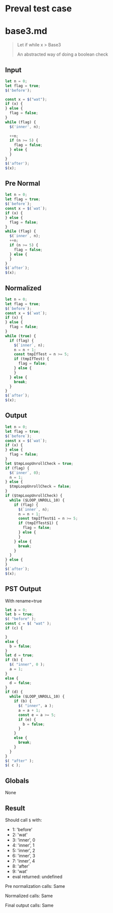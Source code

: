 # Preval test case

# base3.md

> Let if while x > Base3
>
> An abstracted way of doing a boolean check
> 
>

## Input

`````js filename=intro
let n = 0;
let flag = true;
$('before');

const x = $("wat");
if (x) {
} else {
  flag = false;
}
while (flag) {
  $('inner', n);
  
  ++n;
  if (n >= 5) {
    flag = false;
  } else {
  }
}
$('after');
$(x);
`````

## Pre Normal

`````js filename=intro
let n = 0;
let flag = true;
$(`before`);
const x = $(`wat`);
if (x) {
} else {
  flag = false;
}
while (flag) {
  $(`inner`, n);
  ++n;
  if (n >= 5) {
    flag = false;
  } else {
  }
}
$(`after`);
$(x);
`````

## Normalized

`````js filename=intro
let n = 0;
let flag = true;
$(`before`);
const x = $(`wat`);
if (x) {
} else {
  flag = false;
}
while (true) {
  if (flag) {
    $(`inner`, n);
    n = n + 1;
    const tmpIfTest = n >= 5;
    if (tmpIfTest) {
      flag = false;
    } else {
    }
  } else {
    break;
  }
}
$(`after`);
$(x);
`````

## Output

`````js filename=intro
let n = 0;
let flag = true;
$(`before`);
const x = $(`wat`);
if (x) {
} else {
  flag = false;
}
let $tmpLoopUnrollCheck = true;
if (flag) {
  $(`inner`, 0);
  n = 1;
} else {
  $tmpLoopUnrollCheck = false;
}
if ($tmpLoopUnrollCheck) {
  while ($LOOP_UNROLL_10) {
    if (flag) {
      $(`inner`, n);
      n = n + 1;
      const tmpIfTest$1 = n >= 5;
      if (tmpIfTest$1) {
        flag = false;
      } else {
      }
    } else {
      break;
    }
  }
} else {
}
$(`after`);
$(x);
`````

## PST Output

With rename=true

`````js filename=intro
let a = 0;
let b = true;
$( "before" );
const c = $( "wat" );
if (c) {

}
else {
  b = false;
}
let d = true;
if (b) {
  $( "inner", 0 );
  a = 1;
}
else {
  d = false;
}
if (d) {
  while ($LOOP_UNROLL_10) {
    if (b) {
      $( "inner", a );
      a = a + 1;
      const e = a >= 5;
      if (e) {
        b = false;
      }
    }
    else {
      break;
    }
  }
}
$( "after" );
$( c );
`````

## Globals

None

## Result

Should call `$` with:
 - 1: 'before'
 - 2: 'wat'
 - 3: 'inner', 0
 - 4: 'inner', 1
 - 5: 'inner', 2
 - 6: 'inner', 3
 - 7: 'inner', 4
 - 8: 'after'
 - 9: 'wat'
 - eval returned: undefined

Pre normalization calls: Same

Normalized calls: Same

Final output calls: Same
